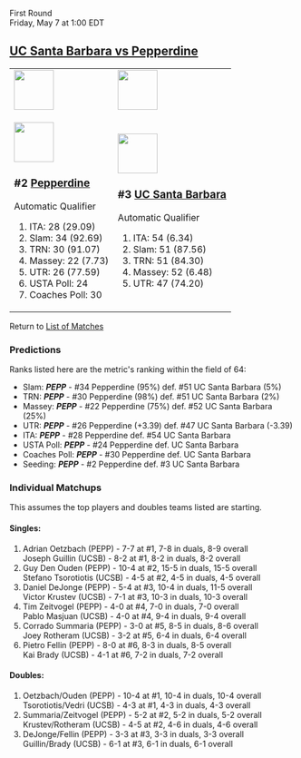 First Round  
Friday, May 7 at 1:00 EDT
## [UC Santa Barbara vs Pepperdine](https://www.ncaa.com/game/5833380) 

<table>  
<tr><td><a href="../index.md"><img src="https://www.ncaa.com/sites/default/files/images/logos/schools/p/pepperdine.70.png" width="70" height="70" /></a></td><td><a href="../index.md"><img src="https://www.ncaa.com/sites/default/files/images/logos/schools/u/uc-santa-barbara.70.png" width="70" height="70" /></a></td></tr>  
<tr><td>  

<a href="../index.md"><img src="https://www.ncaa.com/sites/default/files/images/logos/schools/p/pepperdine.70.png" width="70" height="70" /></a>  

<h3>#2 <a href="../index.md">Pepperdine</a></h3>  

Automatic Qualifier  

<ol>  
<li>ITA: 28 (29.09)</li>  
<li>Slam: 34 (92.69)</li>  
<li>TRN: 30 (91.07)</li>  
<li>Massey: 22 (7.73)</li>  
<li>UTR: 26 (77.59)</li>  
<li>USTA Poll: 24</li>  
<li>Coaches Poll: 30</li>  
</ol>  

</td><td>  

<a href="../index.md"><img src="https://www.ncaa.com/sites/default/files/images/logos/schools/u/uc-santa-barbara.70.png" width="70" height="70" /></a>  

<h3>#3 <a href="../index.md">UC Santa Barbara</a></h3>  

Automatic Qualifier  

<ol>  
<li>ITA: 54 (6.34)</li>  
<li>Slam: 51 (87.56)</li>  
<li>TRN: 51 (84.30)</li>  
<li>Massey: 52 (6.48)</li>  
<li>UTR: 47 (74.20)</li>  
</ol>  

</td></tr></table>  

Return to [List of Matches](../index.md)  

### Predictions  

Ranks listed here are the metric's ranking within the field of 64:  
- Slam: ***PEPP*** - #34 Pepperdine (95%) def. #51 UC Santa Barbara (5%)  
- TRN: ***PEPP*** - #30 Pepperdine (98%) def. #51 UC Santa Barbara (2%)  
- Massey: ***PEPP*** - #22 Pepperdine (75%) def. #52 UC Santa Barbara (25%)  
- UTR: ***PEPP*** - #26 Pepperdine (+3.39) def. #47 UC Santa Barbara (-3.39)  
- ITA: ***PEPP*** - #28 Pepperdine def. #54 UC Santa Barbara  
- USTA Poll: ***PEPP*** - #24 Pepperdine def. UC Santa Barbara  
- Coaches Poll: ***PEPP*** - #30 Pepperdine def. UC Santa Barbara  
- Seeding: ***PEPP*** - #2 Pepperdine def. #3 UC Santa Barbara  

### Individual Matchups  

This assumes the top players and doubles teams listed are starting.  

#### Singles:  
1. Adrian Oetzbach (PEPP) - 7-7 at #1, 7-8 in duals, 8-9 overall  
   Joseph Guillin (UCSB) - 8-2 at #1, 8-2 in duals, 8-2 overall
2. Guy Den Ouden (PEPP) - 10-4 at #2, 15-5 in duals, 15-5 overall  
   Stefano Tsorotiotis (UCSB) - 4-5 at #2, 4-5 in duals, 4-5 overall
3. Daniel DeJonge (PEPP) - 5-4 at #3, 10-4 in duals, 11-5 overall  
   Victor Krustev (UCSB) - 7-1 at #3, 10-3 in duals, 10-3 overall
4. Tim Zeitvogel (PEPP) - 4-0 at #4, 7-0 in duals, 7-0 overall  
   Pablo Masjuan (UCSB) - 4-0 at #4, 9-4 in duals, 9-4 overall
5. Corrado Summaria (PEPP) - 3-0 at #5, 8-5 in duals, 8-6 overall  
   Joey Rotheram (UCSB) - 3-2 at #5, 6-4 in duals, 6-4 overall
6. Pietro Fellin (PEPP) - 8-0 at #6, 8-3 in duals, 8-5 overall  
   Kai Brady (UCSB) - 4-1 at #6, 7-2 in duals, 7-2 overall

#### Doubles:  
1. Oetzbach/Ouden (PEPP) - 10-4 at #1, 10-4 in duals, 10-4 overall  
   Tsorotiotis/Vedri (UCSB) - 4-3 at #1, 4-3 in duals, 4-3 overall
2. Summaria/Zeitvogel (PEPP) - 5-2 at #2, 5-2 in duals, 5-2 overall  
   Krustev/Rotheram (UCSB) - 4-5 at #2, 4-6 in duals, 4-6 overall
3. DeJonge/Fellin (PEPP) - 3-3 at #3, 3-3 in duals, 3-3 overall  
   Guillin/Brady (UCSB) - 6-1 at #3, 6-1 in duals, 6-1 overall